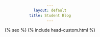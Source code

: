 ```yaml
---
layout: default
title: Student Blog
---
```



<head>
    <meta charset="UTF-8">
    {% seo %}
    <meta name="viewport" content="width=device-width, initial-scale=1">
    <meta name="theme-color" content="#157878">
    <meta name="apple-mobile-web-app-status-bar-style" content="black-translucent">
    <link rel="stylesheet" href="{{ '/assets/css/style.css?v=' | append: site.github.build_revision | relative_url }}">
    {% include head-custom.html %}
    <style>
        body {
            text-align: center;
        }

        .container {
            display: inline-block;
            text-align: left; /* Reset text-align for the content inside the container */
        }
                .header {
            display: flex;
            justify-content: space-between;
            align-items: center;
            padding: 10px 20px;
            background: #fff;
            box-shadow: 0 2px 4px rgba(0,0,0,0.1);
        }

        .header-left {
            font-size: 0.9em;
            color: #666;
        }

        .header-right a {
            margin-left: 20px;
            text-decoration: none;
            color: #333;
            font-weight: bold;
        }

    </style>
<body>
<div class="header">
    <div class="header-left">
        CompSci Blogs
        <br>
        August 2023 to June 2024
    </div>
    <div class="header-right">
        <a href="/brawlhalla/login">Log In</a>  <a href="/brawlhalla/signup">Sign Up</a>
        <a href="/brawlhalla/profile" class="profile-button">View your Profile</a>
        <a href="/brawlhalla/todo" class="Task Manager">Lebron's Task Manager</a>
    </div>
</div>
<a href="https://jaydenchen17.github.io/brawlhalla//LEBRONpredicter" class="button">
        <img src="images/lebronandwade.webp" alt="LeBron and Wade">
    </a>
</body>

</head>

